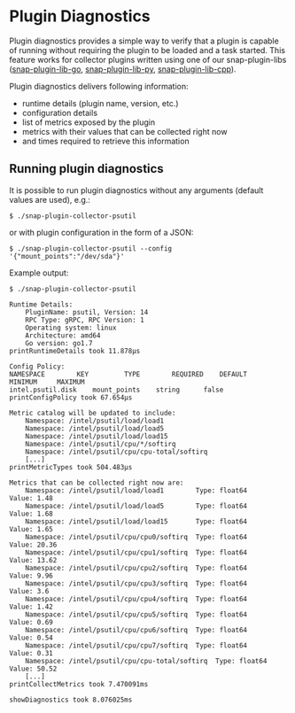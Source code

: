 # Plugin Diagnostics

Plugin diagnostics provides a simple way to verify that a plugin is capable of running without requiring the plugin to be loaded and a task started.
This feature works for collector plugins written using one of our snap-plugin-libs ([snap-plugin-lib-go](https://github.com/intelsdi-x/snap-plugin-lib-go), [snap-plugin-lib-py](https://github.com/intelsdi-x/snap-plugin-lib-py), [snap-plugin-lib-cpp](https://github.com/intelsdi-x/snap-plugin-lib-cpp)).

Plugin diagnostics delivers following information:
- runtime details (plugin name, version, etc.)
- configuration details
- list of metrics exposed by the plugin
- metrics with their values that can be collected right now
- and times required to retrieve this information

## Running plugin diagnostics
It is possible to run plugin diagnostics without any arguments (default values are used), e.g.:
```
$ ./snap-plugin-collector-psutil
```
or with plugin configuration in the form of a JSON:
```
$ ./snap-plugin-collector-psutil --config '{"mount_points":"/dev/sda"}'
```

Example output:

```
$ ./snap-plugin-collector-psutil

Runtime Details:
    PluginName: psutil, Version: 14
    RPC Type: gRPC, RPC Version: 1
    Operating system: linux
    Architecture: amd64
    Go version: go1.7
printRuntimeDetails took 11.878µs

Config Policy:
NAMESPACE 		 KEY 		 TYPE 		 REQUIRED 	 DEFAULT 	 MINIMUM 	 MAXIMUM
intel.psutil.disk 	 mount_points 	 string 	 false 		
printConfigPolicy took 67.654µs

Metric catalog will be updated to include: 
    Namespace: /intel/psutil/load/load1 
    Namespace: /intel/psutil/load/load5 
    Namespace: /intel/psutil/load/load15 
    Namespace: /intel/psutil/cpu/*/softirq 
    Namespace: /intel/psutil/cpu/cpu-total/softirq 
    [...]
printMetricTypes took 504.483µs 

Metrics that can be collected right now are: 
    Namespace: /intel/psutil/load/load1        Type: float64     Value: 1.48 
    Namespace: /intel/psutil/load/load5        Type: float64     Value: 1.68 
    Namespace: /intel/psutil/load/load15       Type: float64     Value: 1.65 
    Namespace: /intel/psutil/cpu/cpu0/softirq  Type: float64     Value: 20.36 
    Namespace: /intel/psutil/cpu/cpu1/softirq  Type: float64     Value: 13.62 
    Namespace: /intel/psutil/cpu/cpu2/softirq  Type: float64     Value: 9.96 
    Namespace: /intel/psutil/cpu/cpu3/softirq  Type: float64     Value: 3.6 
    Namespace: /intel/psutil/cpu/cpu4/softirq  Type: float64     Value: 1.42 
    Namespace: /intel/psutil/cpu/cpu5/softirq  Type: float64     Value: 0.69 
    Namespace: /intel/psutil/cpu/cpu6/softirq  Type: float64     Value: 0.54 
    Namespace: /intel/psutil/cpu/cpu7/softirq  Type: float64     Value: 0.31 
    Namespace: /intel/psutil/cpu/cpu-total/softirq  Type: float64     Value: 50.52
    [...]
printCollectMetrics took 7.470091ms 

showDiagnostics took 8.076025ms
```
